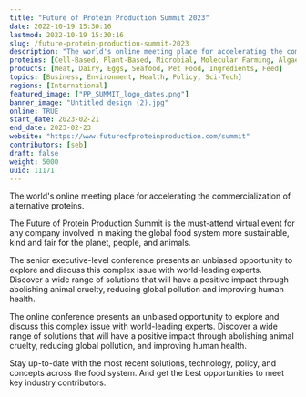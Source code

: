 ```yaml
---
title: "Future of Protein Production Summit 2023"
date: 2022-10-19 15:30:16
lastmod: 2022-10-19 15:30:16
slug: /future-protein-production-summit-2023
description: "The world's online meeting place for accelerating the commercialization of alternative proteins.The Future of Protein Production Summit is the must-attend virtual event for any company involved in making the global food system more sustainable, kind and fair for the planet, people, and animals."
proteins: [Cell-Based, Plant-Based, Microbial, Molecular Farming, Algae, Fungi]
products: [Meat, Dairy, Eggs, Seafood, Pet Food, Ingredients, Feed]
topics: [Business, Environment, Health, Policy, Sci-Tech]
regions: [International]
featured_image: ["PP_SUMMIT_logo_dates.png"]
banner_image: "Untitled design (2).jpg"
online: TRUE
start_date: 2023-02-21
end_date: 2023-02-23
website: "https://www.futureofproteinproduction.com/summit"
contributors: [seb]
draft: false
weight: 5000
uuid: 11171
---
```

<p>The world's online meeting place for accelerating the commercialization of alternative proteins.</p>
<p>The Future of Protein Production Summit is the must-attend virtual event for any company involved in making the global food system more sustainable, kind and fair for the planet, people, and animals.</p>
<p>The senior executive-level conference presents an unbiased opportunity to explore and discuss this complex issue with world-leading experts. Discover a wide range of solutions that will have a positive impact through abolishing animal cruelty, reducing global pollution and improving human health.</p>
<p>The online conference presents an unbiased opportunity to explore and discuss this complex issue with world-leading experts. Discover a wide range of solutions that will have a positive impact through abolishing animal cruelty, reducing global pollution, and improving human health.</p>
<p>Stay up-to-date with the most recent solutions, technology, policy, and concepts across the food system. And get the best opportunities to meet key industry contributors.</p>
